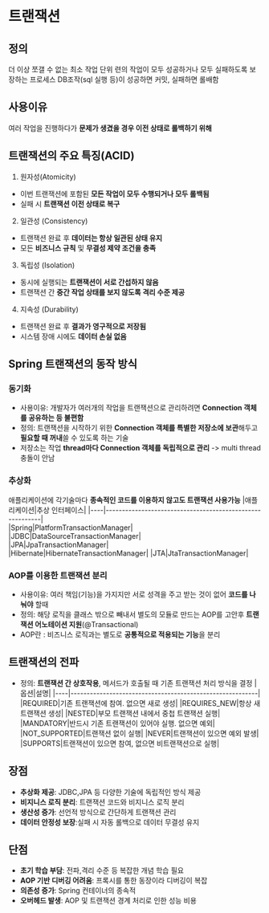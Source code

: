 # 트랜잭션
## 정의
더 이상 쪼갤 수 없는 최소 작업 단위
련의 작업이 모두 성공하거나 모두 실패하도록 보장하는 프로세스
DB조작(sql 실행 등)이 성공하면 커밋, 실패하면 롤배함
## 사용이유
여러 작업을 진행하다가 **문제가 생겼을 경우 이전 상태로 롤백하기 위해**
## 트랜잭션의 주요 특징(ACID)
1. 원자성(Atomicity)
- 이번 트랜잭션에 포함된 **모든 작업이 모두 수행되거나 모두 롤백됨**
- 실패 시 **트랜잭션 이전 상태로 복구**
2. 일관성 (Consistency)
- 트랜잭션 완료 후 **데이터는 항상 일관된 상태 유지**
- 모든 **비즈니스 규칙** 및 **무결성 제약 조건을 충족**
3. 독립성 (Isolation)
- 동시에 실행되는 **트랜잭션이 서로 간섭하지 않음**
- 트랜잭션 간 **중간 작업 상태를 보지 않도록 격리 수준 제공**
4. 지속성 (Durability)
- 트랜잭션 완료 후 **결과가 영구적으로 저장됨**
- 시스템 장애 시에도 **데이터 손실 없음**
## Spring 트랜잭션의 동작 방식
### 동기화
- 사용이유: 개발자가 여러개의 작업을 트랜잭션으로 관리하려면 **Connection 객체를 공유하는 등 불편함**
- 정의: 트랜잭션을 시작하기 위한 **Connection 객체를 특별한 저장소에 보관**해두고 **필요할 때 꺼내**쓸 수 있도록 하는 기술  
- 저장소는 작업 **thread마다 Connection 객체를 독립적으로 관리** -> multi thread충돌이 안남
### 추상화
애플리케이션에 각기술마다 **종속적인 코드를 이용하지 않고도 트랜잭션 사용가능**
|애플리케이션|추상 인터페이스|
|----|----------------------------------------------------------|  
|Spring|PlatformTransactionManager|  
|JDBC|DataSourceTransactionManager|  
|JPA|JpaTransactionManager|  
|Hibernate|HibernateTransactionManager| 
|JTA|JtaTransactionManager|   
### AOP를 이용한 트랜잭션 분리
- 사용이유: 여러 책임(기능)을 가지지만 서로 성격을 주고 받는 것이 없어 **코드를 나눠야** 할때
- 정의: 해당 로직을 클래스 밖으로 빼내서 별도의 모듈로 만드는 AOP를 고안후 **트랜잭션 어노테이션 지원**(@Transactional)
- AOP란 : 비즈니스 로직과는 별도로 **공통적으로 적용되는 기능**을 분리
## 트랜잭션의 전파
- 정의: **트랜잭션 간 상호작용**, 메서드가 호출될 때 기존 트랜잭션 처리 방식을 결정
|옵션|설명|
|----|----------------------------------------------------------|  
|REQUIRED|기존 트랜잭션에 참여. 없으면 새로 생성|
|REQUIRES_NEW|항상 새 트랜잭션 생성|
|NESTED|부모 트랜잭션 내에서 중첩 트랜잭션 실행|
|MANDATORY|반드시 기존 트랜잭션이 있어야 실행. 없으면 예외|
|NOT_SUPPORTED|트랜잭션 없이 실행|
|NEVER|트랜잭션이 있으면 예외 발생|
|SUPPORTS|트랜잭션이 있으면 참여, 없으면 비트랜잭션으로 실행|
## 장점
- **추상화 제공**: JDBC,JPA 등 다양한 기술에 독립적인 방식 제공
- **비지니스 로직 분리**: 트랜잭션 코드와 비지니스 로직 분리
- **생산성 증가**: 선언적 방식으로 간단하게 트랜잭션 관리
- **데이터 안정성 보장**:실패 시 자동 롤백으로 데이터 무결성 유지
## 단점
- **초기 학습 부담**: 전파,격리 수준 등 복잡한 개념 학습 필요
- **AOP 기반 디버깅 어려움**: 프록시를 통한 동장이라 디버깅이 복잡
- **의존성 증가**: Spring 컨테이너의 종속적
- **오버헤드 발생**: AOP 및 트랜잭션 경계 처리로 인한 성능 비용 